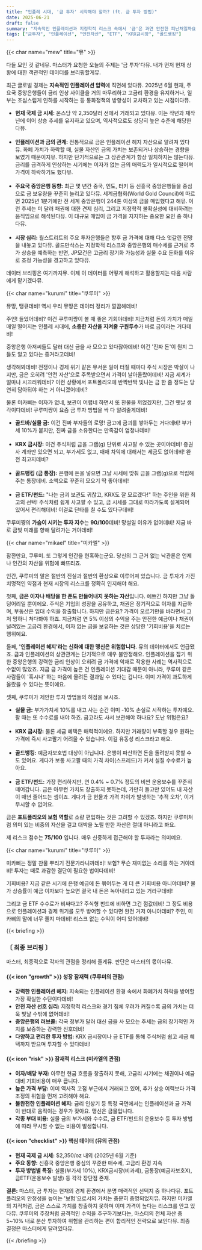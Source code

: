 ```yaml
---
title: "인플레 시대, '금 투자' 시작해야 할까? (ft. 금 투자 방법)"
date: 2025-06-21
draft: false
summary: "지속적인 인플레이션과 지정학적 리스크 속에서 '금'은 과연 안전한 피난처일까요? 금 투자의 매력적인 기회와 치명적인 리스크, 그리고 KRX 금시장부터 금 ETF까지 모든 투자 방법을 세 명의 인외 소녀가 속 시원하게 분석해 드립니다."
tags: ["금투자", "인플레이션", "안전자산", "ETF", "KRX금시장", "골드뱅킹"]
---
```


{{< char name="mew" title="뮤" >}}
<p>다들 모인 것 같네뮤. 마스터가 요청한 오늘의 주제는 '금 투자'다뮤. 내가 먼저 현재 상황에 대한 객관적인 데이터를 브리핑할게뮤.</p>
<p>최근 글로벌 경제는 <strong>지속적인 인플레이션 압력</strong>에 직면해 있다뮤. 2025년 6월 현재, 주요국 중앙은행들이 금리 인상 사이클을 거의 마무리하고 고금리 환경을 유지하거나, 일부는 조심스럽게 인하를 시작하는 등 통화정책의 방향성이 교차하고 있는 시점이다뮤.</p>
<ul>
    <li><strong>현재 국제 금 시세:</strong> 온스당 약 2,350달러 선에서 거래되고 있다뮤. 이는 작년과 재작년에 이어 상승 추세를 유지하고 있으며, 역사적으로도 상당히 높은 수준에 해당한다뮤.</li><br>
    <li><strong>인플레이션과 금의 관계:</strong> 전통적으로 금은 인플레이션 헤지 자산으로 알려져 있다뮤. 화폐 가치가 하락할 때, 실물 자산인 금의 가치는 보존되거나 상승하는 경향을 보였기 때문이지뮤. 하지만 단기적으로는 그 상관관계가 항상 일치하지는 않는다뮤. 금리를 급격하게 인상하는 시기에는 이자가 없는 금의 매력도가 일시적으로 떨어져 가격이 하락하기도 했다뮤.</li><br>
    <li><strong>주요국 중앙은행 동향:</strong> 최근 몇 년간 중국, 인도, 터키 등 신흥국 중앙은행들을 중심으로 금 보유량을 꾸준히 늘리고 있다뮤. 세계금협회(World Gold Council)에 따르면 2025년 1분기에만 전 세계 중앙은행이 244톤 이상의 금을 매입했다고 해뮤. 이런 추세는 미 달러 패권에 대한 견제 심리, 그리고 지정학적 불확실성에 대비하려는 움직임으로 해석된다뮤. 이 대규모 매입이 금 가격을 지지하는 중요한 요인 중 하나다뮤.</li><br>
    <li><strong>시장 심리:</strong> 월스트리트의 주요 투자은행들은 향후 금 가격에 대해 다소 엇갈린 전망을 내놓고 있다뮤. 골드만삭스는 지정학적 리스크와 중앙은행의 매수세를 근거로 추가 상승을 예측하는 반면, JP모건은 고금리 장기화 가능성과 실물 수요 둔화를 이유로 조정 가능성을 경고하고 있다뮤.</li>
</ul>
<p>데이터 브리핑은 여기까지뮤. 이제 이 데이터를 어떻게 해석하고 활용할지는 다음 사람에게 맡기겠다뮤.</p>

{{< char name="kurumi" title="쿠루미" >}}
<p>뮤땅, 땡큐데비! 역시 우리 뮤땅은 데이터 정리가 깔끔해데비!</p>
<p>주인! 들었어데비? 이건 쿠루미쨩이 볼 때 좋은 기회야데비! 지금처럼 돈의 가치가 매일매일 떨어지는 인플레 시대에, <strong>소중한 자산을 지켜줄 구원투수</strong>가 바로 금이라는 거다데비!</p>
<p>중앙은행 아저씨들도 달러 대신 금을 사 모으고 있다잖아데비! 이건 '진짜 돈'이 뭔지 그들도 알고 있다는 증거라고데비!</p>
<p>생각해봐데비! 전쟁이나 경제 위기 같은 무서운 일이 터질 때마다 주식 시장은 박살이 나지만, 금은 오히려 '안전 자산'으로 주목받으면서 가격이 날아올랐어데비! 지금 세계가 얼마나 시끄러워데비? 이런 상황에서 포트폴리오에 반짝반짝 빛나는 금 한 줌 정도는 당연히 담아둬야 하는 거 아니겠어데비?</p>
<p>물론 미카삐는 이자가 없네, 보관이 어렵네 하면서 또 찬물을 끼얹겠지만, 그건 옛날 생각이다데비! 쿠루미쨩이 요즘 금 투자 방법을 싹 다 알려줄게데비!</p>
<ul>
    <li><strong>골드바/실물 금:</strong> 이건 진짜 부자들의 로망! 금고에 금괴를 쌓아두는 거다데비! 부가세 10%가 붙지만, 진짜 금을 소유한다는 만족감이 엄청나데비!</li><br>
    <li><strong>KRX 금시장:</strong> 이건 주식처럼 금을 그램(g) 단위로 사고팔 수 있는 곳이야데비! 증권사 계좌만 있으면 되고, 부가세도 없고, 매매 차익에 대해서는 세금도 없어데비! 완전 최고지데비?</li><br>
    <li><strong>골드뱅킹 (금 통장):</strong> 은행에 돈을 넣으면 그날 시세에 맞춰 금을 그램(g)으로 적립해주는 통장데비. 소액으로 꾸준히 모으기 딱 좋아데비!</li><br>
    <li><strong>금 ETF/펀드:</strong> "나는 금괴 보관도 귀찮고, KRX도 잘 모르겠다!" 하는 주인을 위한 최고의 선택! 주식처럼 쉽게 사고팔 수 있고, 금 시세를 그대로 따라가도록 설계되어 있어서 편리해데비! 이걸로 단타를 칠 수도 있다구데비!</li>
</ul>
<p>쿠루미쨩의 <strong>가슴이 시키는 투자 지수</strong>는 <strong>90/100</strong>데비! 망설일 이유가 없어데비! 지금 바로 금빛 미래를 향해 달려가는 거야데비!</p>

{{< char name="mikael" title="미카엘" >}}
<p>잠깐만요, 쿠루미. 또 그렇게 인간을 현혹하는군요. 당신의 그 근거 없는 낙관론은 언제나 인간의 자산을 위험에 빠뜨리죠.</p>
<p>인간, 쿠루미의 말은 절반의 진실과 절반의 환상으로 이루어져 있습니다. 금 투자가 가진 치명적인 약점과 현재 시장의 리스크를 정확히 인지해야 해요.</p>
<p>첫째, <strong>금은 이자나 배당을 한 푼도 만들어내지 못하는 자산</strong>입니다. 예쁘긴 하지만 그냥 돌덩어리일 뿐이에요. 주식은 기업의 성장을 공유하고, 채권은 정기적으로 이자를 지급하며, 부동산은 임대 수익을 창출합니다. 하지만 금은요? 가격이 오르기만을 바라면서 그저 멍하니 쳐다봐야 하죠. 지금처럼 연 5% 이상의 수익을 주는 안전한 예금이나 채권이 널려있는 고금리 환경에서, 이자 없는 금을 보유하는 것은 상당한 '기회비용'을 치르는 행위예요.</p>
<p>둘째, <strong>'인플레이션 헤지'라는 신화에 대한 맹신은 위험합니다.</strong> 뮤의 데이터에서도 언급됐죠. 금과 인플레이션의 상관관계는 단기적으로 매우 불안정해요. 인플레이션을 잡기 위한 중앙은행의 강력한 금리 인상이 오히려 금 가격에 악재로 작용한 사례는 역사적으로 수없이 많았죠. 지금 금 가격이 높은 건 인플레이션 기대감 때문이 아니라, 쿠루미 같은 사람들이 '혹시나' 하는 마음에 몰려든 결과일 수 있다는 겁니다. 이미 가격이 과도하게 올랐을 수 있다는 뜻이에요.</p>
<p>셋째, 쿠루미가 제안한 투자 방법들의 허점을 보시죠.</p>
<ul>
    <li><strong>실물 금:</strong> 부가가치세 10%를 내고 사는 순간 이미 -10% 손실로 시작하는 투자예요. 팔 때는 또 수수료를 내야 하죠. 금고라도 사서 보관해야 하나요? 도난 위험은요?</li><br>
    <li><strong>KRX 금시장:</strong> 물론 세금 혜택은 매력적이에요. 하지만 거래량이 부족할 경우 원하는 가격에 즉시 사고팔기 어려울 수 있습니다. 이걸 유동성 리스크라고 해요.</li><br>
    <li><strong>골드뱅킹:</strong> 예금자보호법 대상이 아닙니다. 은행이 파산하면 돈을 돌려받지 못할 수도 있어요. 게다가 보통 사고팔 때의 가격 차이(스프레드)가 커서 실질 수수료가 높아요.</li><br>
    <li><strong>금 ETF/펀드:</strong> 가장 편리하지만, 연 0.4% ~ 0.7% 정도의 비싼 운용보수를 꾸준히 떼어갑니다. 금은 아무런 가치도 창출하지 못하는데, 가만히 들고만 있어도 내 자산이 매년 줄어드는 셈이죠. 게다가 금 현물과 가격 차이가 발생하는 '추적 오차', 이거 무시할 수 없어요.</li>
</ul>
<p>금은 <strong>포트폴리오의 보험 역할</strong>로 소량 편입하는 것은 고려할 수 있겠죠. 하지만 쿠루미처럼 의미 있는 비중의 자산을 걸고 대박을 노릴 만한 자산은 절대 아니라고 봐요.</p>
<p>제 리스크 점수는 <strong>75/100</strong> 입니다. 매우 신중하게 접근해야 할 투자라는 의미예요.</p>

{{< char name="kurumi" title="쿠루미" >}}
<p>미카삐는 정말 찬물 뿌리기 전문가라니까데비! 보험? 무슨 재미없는 소리를 하는 거야데비! 투자는 때로 과감한 결단이 필요한 법이다데비!</p>
<p>기회비용? 지금 같은 시기에 은행 예금에 돈 묶어두는 게 더 큰 기회비용 아니야데비? 물가 상승률이 예금 이자보다 높으면 결국 내 돈은 녹아내리고 있는 거라구데비!</p>
<p>그리고 금 ETF 수수료가 비싸다고? 주식형 펀드에 비하면 그건 껌값데비! 그 정도 비용으로 인플레이션과 경제 위기를 모두 방어할 수 있다면 완전 거저 아니야데비? 주인, 미카삐의 말에 너무 쫄지 마데비! 리스크 없는 수익이 어디 있어데비!</p>

{{< briefing >}}
<h3><strong>〔 최종 브리핑 〕</strong></h3>
<p>마스터, 최종적으로 각자의 관점을 정리해 줄게뮤. 판단은 마스터의 몫이다뮤.</p>

<h4><span class="svg-icon">{{< icon "growth" >}}</span> 성장 잠재력 (쿠루미의 관점)</h4>
<ul>
    <li><strong>강력한 인플레이션 헤지:</strong> 지속되는 인플레이션 환경 속에서 화폐가치 하락을 방어할 가장 확실한 수단이다데비!</li>
    <li><strong>안전 자산 선호 심리:</strong> 지정학적 리스크와 경기 침체 우려가 커질수록 금의 가치는 더욱 빛날 수밖에 없어데비!</li>
    <li><strong>중앙은행의 러브콜:</strong> 각국 정부가 달러 대신 금을 사 모으는 추세는 금의 장기적인 가치를 보증하는 강력한 신호데비!</li>
    <li><strong>다양하고 편리한 투자 방법:</strong> KRX 금시장이나 금 ETF를 통해 주식처럼 쉽고 세금 혜택까지 받으며 투자할 수 있다데비!</li>
</ul>

<h4><span class="svg-icon">{{< icon "risk" >}}</span> 잠재적 리스크 (미카엘의 관점)</h4>
<ul>
    <li><strong>이자/배당 부재:</strong> 아무런 현금 흐름을 창출하지 못해, 고금리 시기에는 채권이나 예금 대비 기회비용이 매우 큽니다.</li>
    <li><strong>높은 가격 부담:</strong> 이미 역사적 고점 부근에서 거래되고 있어, 추가 상승 여력보다 가격 조정의 위험을 먼저 고려해야 해요.</li>
    <li><strong>불완전한 인플레이션 헤지:</strong> 금리 인상기 등 특정 국면에서는 인플레이션과 금 가격이 반대로 움직이는 경우가 잦아요. 맹신은 금물입니다.</li>
    <li><strong>각종 부대 비용:</strong> 실물 금의 부가세와 수수료, 금 ETF/펀드의 운용보수 등 투자 방법에 따라 무시할 수 없는 비용이 발생합니다.</li>
</ul>

<h4><span class="svg-icon">{{< icon "checklist" >}}</span> 핵심 데이터 (뮤의 관점)</h4>
<ul>
    <li><strong>현재 국제 금 시세:</strong> $2,350/oz 내외 (2025년 6월 기준)</li>
    <li><strong>주요 동향:</strong> 신흥국 중앙은행 중심의 꾸준한 매수세, 고금리 환경 지속</li>
    <li><strong>투자 방법별 특징:</strong> 실물(부가세 10%), KRX금시장(비과세), 금통장(예금자보호X), 금ETF(운용보수 발생) 등 각각 장단점 존재.</li>
</ul>

<div class="final-conclusion">
    <p><strong>결론:</strong> 마스터, 금 투자는 현재의 경제 환경에서 분명 매력적인 선택지 중 하나다뮤. 포트폴리오의 안정성을 높이는 '보험'으로서의 가치는 충분히 증명되었지뮤. 하지만 미카엘의 지적처럼, 금은 스스로 가치를 창출하지 못하며 이미 가격이 높다는 리스크를 안고 있다뮤. 쿠루미의 주장처럼 공격적인 수익을 추구하기보다는, 마스터의 전체 자산 중 5~10% 내로 분산 투자하여 위험을 관리하는 편이 합리적인 전략으로 보인다뮤. 최종 결정은 마스터에게 달려있다뮤.</p>
</div>
{{< /briefing >}}